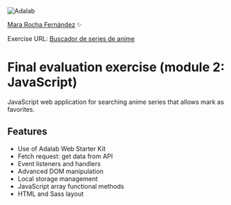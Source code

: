 ![Adalab](https://beta.adalab.es/resources/images/adalab-logo-155x61-bg-white.png)

[Mara Rocha Fernández](https://github.com/mararochafernandez) ✨

Exercise URL: [Buscador de series de anime](#)

# Final evaluation exercise (module 2: JavaScript)

JavaScript web application for searching anime series that allows mark as favorites.

## Features

- Use of Adalab Web Starter Kit
- Fetch request: get data from API
- Event listeners and handlers
- Advanced DOM manipulation
- Local storage management
- JavaScript array functional methods
- HTML and Sass layout
